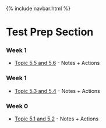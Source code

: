 {% include navbar.html %}

# Test Prep Section

### Week 1
- [Topic 5.5 and 5.6](https://dtsivkovski.github.io/dtsivkovski-cspt3/notes/5.5-5.6) - Notes + Actions
### Week 1
- [Topic 5.3 and 5.4](https://dtsivkovski.github.io/dtsivkovski-cspt3/notes/5.3-5.4) - Notes + Actions
### Week 0
- [Topic 5.1 and 5.2](https://dtsivkovski.github.io/dtsivkovski-cspt3/notes/5.1-5.2) - Notes + Actions